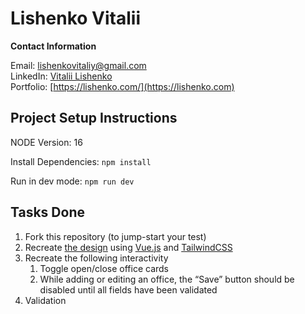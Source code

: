 
# Lishenko Vitalii

**Contact Information**

Email: [lishenkovitaliy@gmail.com](mailto:lishenkovitaliy@gmail.com)<br />
LinkedIn: [Vitalii Lishenko](https://www.linkedin.com/in/vitalii-lishenko/)<br />
Portfolio: [https://lishenko.com/](https://lishenko.com)<br />

## Project Setup Instructions

NODE Version: 16

Install Dependencies: `npm install`

Run in dev mode: `npm run dev`

## Tasks Done
1. Fork this repository (to jump-start your test)
1. Recreate [the design](https://www.figma.com/file/VU2BJHrMmoSEdQmMa1EbYP/Front-end-Test?node-id=2253%3A2129) using [Vue.js](https://vuejs.org/) and [TailwindCSS](https://tailwindcss.com/)
1. Recreate the following interactivity
    1. Toggle open/close office cards
    1. While adding or editing an office, the “Save” button should be disabled until all fields have been validated
1. Validation
